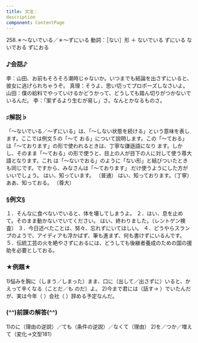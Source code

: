 ```yaml
---
title: 文法：
description
component: ContentPage
---
```



258.＊～ないでいる／＊～ずにいる
動詞：［ない］形 ＋ ないでいる
ずにいる
ないでおる
ずにおる
### ♪会話♪
李：山田、お前もそろそろ潮時じゃないか。いつまでも結論を出さずにいると、彼女に逃げられちゃうぞ。 真理：そうよ、思い切ってプロポーズしなさいよ。 山田：僕の給料でやっていけるかどうかって、どうしても踏ん切りがつかないでいるんだ。
李：「案ずるより生むが易し」さ。なんとかなるものさ。
### ♯解説♭
「～ないでいる／～ずにいる」は、「～しない状態を続ける」という意味を表します。ここでは例文５の「～て
おる」について説明します。この「～ておる」は「～ております」の形で使われるときは、丁寧な謙遜語になり ます。しかし、そのまま「～ておる」の形で使うと、目上の人が目下の人に対して使う尊大語となります。これ は「～ないでおる」のように「ない形」と結びついたときも同じです。ですから、みなさんは「～ております」 だけ使うようにした方がいいでしょう。
はい、知っています。 （普通） はい、知っております。（丁寧） ああ、知っておる。 （尊大）
### §例文§
１．そんなに食べないでいると、体を壊してしまうよ。
２．はい、息を止めて。そのまま動かないでいてください。 はい、終わりました。（レントゲン検査）
３．今日述べたことは、努々、忘れずにいてほしい。
４．どうやらスランプのようで、アイディアも浮かばず、筆も進まず、何も書けずにいるんです。
５．伝統工芸の火を絶やさずにおるには、どうしても後継者養成のための国の援助を必要としておる。
### ★例題★
1)悩みを胸に（しまう／しまった）まま、口に（出して／出さずに）いると、かえって辛くなる（ことだ／も
のだ）よ。
2)今まで君には（話す→ ）でいたんだが、実は今年（ ）会社（ ）辞める予定なんだ。
### (^^)前課の解答(^^)
1)のに（理由の逆説）／ても（条件の逆説）／なくて（理由）
2)を／つか／増えて（変化→文型181）
